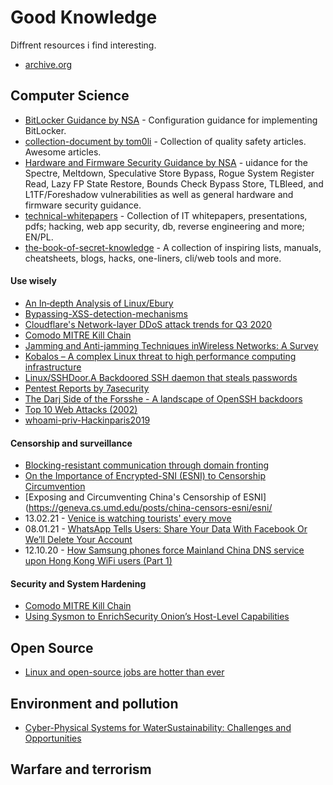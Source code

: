 # Good Knowledge

Diffrent resources i find interesting.

- [archive.org](https://archive.org)

## Computer Science
- [BitLocker Guidance by NSA](https://github.com/nsacyber/BitLocker-Guidance) - Configuration guidance for implementing BitLocker.
- [collection-document by tom0li](https://github.com/tom0li/collection-document) - Collection of quality safety articles. Awesome articles. 
- [Hardware and Firmware Security Guidance by NSA](https://github.com/nsacyber/Hardware-and-Firmware-Security-Guidance) - uidance for the Spectre, Meltdown, Speculative Store Bypass, Rogue System Register Read, Lazy FP State Restore, Bounds Check Bypass Store, TLBleed, and L1TF/Foreshadow vulnerabilities as well as general hardware and firmware security guidance.
- [technical-whitepapers](https://github.com/trimstray/technical-whitepapers) - Collection of IT whitepapers, presentations, pdfs; hacking, web app security, db, reverse engineering and more; EN/PL.
- [the-book-of-secret-knowledge](https://github.com/trimstray/the-book-of-secret-knowledge) - A collection of inspiring lists, manuals, cheatsheets, blogs, hacks, one-liners, cli/web tools and more.

 #### Use wisely
 - [An In‑depth Analysis of Linux/Ebury](https://www.welivesecurity.com/2014/02/21/an-in-depth-analysis-of-linuxebury/)
 - [Bypassing-XSS-detection-mechanisms](https://github.com/s0md3v/MyPapers/tree/master/Bypassing-XSS-detection-mechanisms)
 - [Cloudflare's Network-layer DDoS attack trends for Q3 2020](https://blog.cloudflare.com/network-layer-ddos-attack-trends-for-q3-2020/)
 - [Comodo MITRE Kill Chain](https://techtalk.comodo.com/2020/08/27/comodo-mitre-kill-chain/)
 - [Jamming and Anti-jamming Techniques inWireless Networks: A Survey](https://www.cs.montana.edu/yang/paper/jamming.pdf)
 - [Kobalos – A complex Linux threat to high performance computing infrastructure](https://www.welivesecurity.com/2021/02/02/kobalos-complex-linux-threat-high-performance-computing-infrastructure/)
 - [Linux/SSHDoor.A Backdoored SSH daemon that steals passwords](https://www.welivesecurity.com/2013/01/24/linux-sshdoor-a-backdoored-ssh-daemon-that-steals-passwords/)
 - [Pentest Reports by 7asecurity](https://7asecurity.com/publications)
 - [The Darj Side of the Forsshe - A landscape of OpenSSH backdoors](https://www.welivesecurity.com/wp-content/uploads/2018/12/ESET-The_Dark_Side_of_the_ForSSHe.pdf)
 - [Top 10 Web Attacks (2002)](https://www.blackhat.com/presentations/bh-asia-02/bh-asia-02-shah.pdf)
 - [whoami-priv-Hackinparis2019](https://github.com/decoder-it/whoami-priv-Hackinparis2019/blob/master/whoamiprivParis_Split.pdf)


 #### Censorship and surveillance
 - [Blocking-resistant communication through domain fronting](https://www.bamsoftware.com/papers/fronting/)
 - [On the Importance of Encrypted-SNI (ESNI) to Censorship Circumvention](https://www.usenix.org/system/files/foci19-paper_chai_update.pdf)
 - [Exposing and Circumventing China's Censorship of ESNI](https://geneva.cs.umd.edu/posts/china-censors-esni/esni/
 - 13.02.21 - [Venice is watching tourists' every move](https://edition.cnn.com/travel/article/venice-control-room-tourism/index.html)
 - 08.01.21 - [WhatsApp Tells Users: Share Your Data With Facebook Or We’ll Delete Your Account](https://www.forbes.com/sites/carlypage/2021/01/08/whatsapp-tells-users-share-your-data-with-facebook-or-well-deactivate-your-account/)
 - 12.10.20 - [How Samsung phones force Mainland China DNS service upon Hong Kong WiFi users (Part 1)](https://blog.headuck.com/2020/10/12/samsung-phones-force-mainland-china-dns-service-upon-hong-kong-wifi-users/)

 #### Security and System Hardening
 - [Comodo MITRE Kill Chain](https://techtalk.comodo.com/2020/08/27/comodo-mitre-kill-chain/)
 - [Using Sysmon to EnrichSecurity Onion’s Host-Level Capabilities](https://defensivedepth.files.wordpress.com/2015/03/using-sysmon-to-enrich-security-onions-host-level-capabilities6.pdf)

## Open Source
- [Linux and open-source jobs are hotter than ever](https://www.zdnet.com/article/linux-and-open-source-jobs-are-hotter-than-ever/#ftag=MSF97b2187)

## Environment and pollution
- [Cyber-Physical Systems for WaterSustainability: Challenges and Opportunities](https://www.cs.montana.edu/yang/paper/water.pdf)

## Warfare and terrorism
